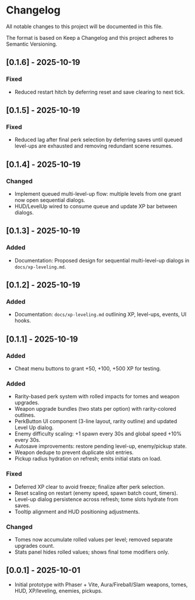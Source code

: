 # Changelog

All notable changes to this project will be documented in this file.

The format is based on Keep a Changelog and this project adheres to Semantic Versioning.

## [0.1.6] - 2025-10-19
### Fixed
- Reduced restart hitch by deferring reset and save clearing to next tick.

## [0.1.5] - 2025-10-19
### Fixed
- Reduced lag after final perk selection by deferring saves until queued level-ups are exhausted and removing redundant scene resumes.

## [0.1.4] - 2025-10-19
### Changed
- Implement queued multi-level-up flow: multiple levels from one grant now open sequential dialogs.
- HUD/LevelUp wired to consume queue and update XP bar between dialogs.

## [0.1.3] - 2025-10-19
### Added
- Documentation: Proposed design for sequential multi-level-up dialogs in `docs/xp-leveling.md`.

## [0.1.2] - 2025-10-19
### Added
- Documentation: `docs/xp-leveling.md` outlining XP, level-ups, events, UI hooks.

## [0.1.1] - 2025-10-19
### Added
- Cheat menu buttons to grant +50, +100, +500 XP for testing.

### Added
- Rarity-based perk system with rolled impacts for tomes and weapon upgrades.
- Weapon upgrade bundles (two stats per option) with rarity-colored outlines.
- PerkButton UI component (3-line layout, rarity outline) and updated Level Up dialog.
- Enemy difficulty scaling: +1 spawn every 30s and global speed +10% every 30s.
- Autosave improvements: restore pending level-up, enemy/pickup state.
- Weapon dedupe to prevent duplicate slot entries.
- Pickup radius hydration on refresh; emits initial stats on load.

### Fixed
- Deferred XP clear to avoid freeze; finalize after perk selection.
- Reset scaling on restart (enemy speed, spawn batch count, timers).
- Level-up dialog persistence across refresh; tome slots hydrate from saves.
- Tooltip alignment and HUD positioning adjustments.

### Changed
- Tomes now accumulate rolled values per level; removed separate upgrades count.
- Stats panel hides rolled values; shows final tome modifiers only.

## [0.0.1] - 2025-10-01
- Initial prototype with Phaser + Vite, Aura/Fireball/Slam weapons, tomes, HUD, XP/leveling, enemies, pickups.
